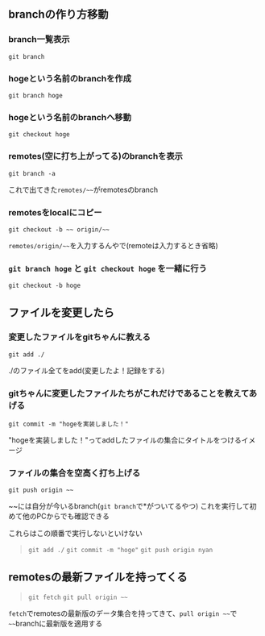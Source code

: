 ## branchの作り方移動
### branch一覧表示
`git branch`
### hogeという名前のbranchを作成
`git branch hoge`
### hogeという名前のbranchへ移動
`git checkout hoge`
### remotes(空に打ち上がってる)のbranchを表示
`git branch -a`

これで出てきた`remotes/~~`がremotesのbranch
### remotesをlocalにコピー
`git checkout -b ~~ origin/~~`

`remotes/origin/~~`を入力するんやで(remoteは入力するとき省略)
### `git branch hoge` と `git checkout hoge` を一緒に行う
`git checkout -b hoge`

## ファイルを変更したら
### 変更したファイルをgitちゃんに教える
`git add ./`

./のファイル全てをadd(変更したよ！記録をする)
### gitちゃんに変更したファイルたちがこれだけであることを教えてあげる
`git commit -m "hogeを実装しました！"`

"hogeを実装しました！"ってaddしたファイルの集合にタイトルをつけるイメージ
### ファイルの集合を空高く打ち上げる
`git push origin ~~`

\~\~には自分が今いるbranch(`git branch`で\*がついてるやつ)
これを実行して初めて他のPCからでも確認できる

これらはこの順番で実行しないといけない
> `git add ./`
> `git commit -m "hoge"`
> `git push origin nyan`

## remotesの最新ファイルを持ってくる
> `git fetch`
> `git pull origin ~~`

`fetch`でremotesの最新版のデータ集合を持ってきて、`pull origin ~~`で`~~`branchに最新版を適用する